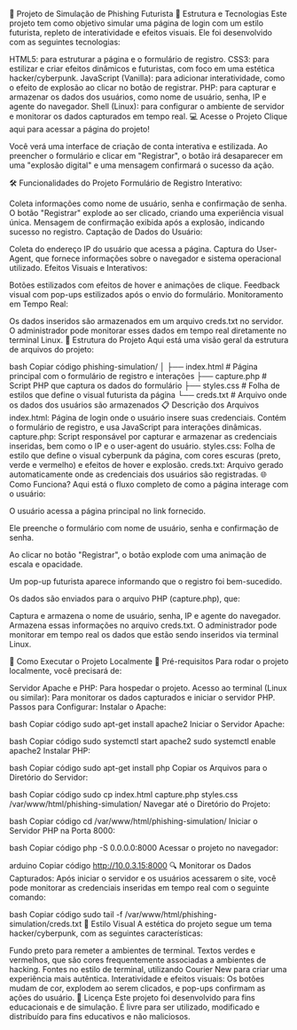 🚀 Projeto de Simulação de Phishing Futurista
📂 Estrutura e Tecnologias
Este projeto tem como objetivo simular uma página de login com um estilo futurista, repleto de interatividade e efeitos visuais. Ele foi desenvolvido com as seguintes tecnologias:

HTML5: para estruturar a página e o formulário de registro.
CSS3: para estilizar e criar efeitos dinâmicos e futuristas, com foco em uma estética hacker/cyberpunk.
JavaScript (Vanilla): para adicionar interatividade, como o efeito de explosão ao clicar no botão de registrar.
PHP: para capturar e armazenar os dados dos usuários, como nome de usuário, senha, IP e agente do navegador.
Shell (Linux): para configurar o ambiente de servidor e monitorar os dados capturados em tempo real.
💻 Acesse o Projeto
Clique aqui para acessar a página do projeto!

Você verá uma interface de criação de conta interativa e estilizada. Ao preencher o formulário e clicar em "Registrar", o botão irá desaparecer em uma "explosão digital" e uma mensagem confirmará o sucesso da ação.

🛠️ Funcionalidades do Projeto
Formulário de Registro Interativo:

Coleta informações como nome de usuário, senha e confirmação de senha.
O botão "Registrar" explode ao ser clicado, criando uma experiência visual única.
Mensagem de confirmação exibida após a explosão, indicando sucesso no registro.
Captação de Dados do Usuário:

Coleta do endereço IP do usuário que acessa a página.
Captura do User-Agent, que fornece informações sobre o navegador e sistema operacional utilizado.
Efeitos Visuais e Interativos:

Botões estilizados com efeitos de hover e animações de clique.
Feedback visual com pop-ups estilizados após o envio do formulário.
Monitoramento em Tempo Real:

Os dados inseridos são armazenados em um arquivo creds.txt no servidor.
O administrador pode monitorar esses dados em tempo real diretamente no terminal Linux.
🧱 Estrutura do Projeto
Aqui está uma visão geral da estrutura de arquivos do projeto:

bash
Copiar código
phishing-simulation/
│
├── index.html            # Página principal com o formulário de registro e interações
├── capture.php           # Script PHP que captura os dados do formulário
├── styles.css            # Folha de estilos que define o visual futurista da página
└── creds.txt             # Arquivo onde os dados dos usuários são armazenados
📋 Descrição dos Arquivos
index.html: Página de login onde o usuário insere suas credenciais. Contém o formulário de registro, e usa JavaScript para interações dinâmicas.
capture.php: Script responsável por capturar e armazenar as credenciais inseridas, bem como o IP e o user-agent do usuário.
styles.css: Folha de estilo que define o visual cyberpunk da página, com cores escuras (preto, verde e vermelho) e efeitos de hover e explosão.
creds.txt: Arquivo gerado automaticamente onde as credenciais dos usuários são registradas.
🌐 Como Funciona?
Aqui está o fluxo completo de como a página interage com o usuário:

O usuário acessa a página principal no link fornecido.

Ele preenche o formulário com nome de usuário, senha e confirmação de senha.

Ao clicar no botão "Registrar", o botão explode com uma animação de escala e opacidade.

Um pop-up futurista aparece informando que o registro foi bem-sucedido.

Os dados são enviados para o arquivo PHP (capture.php), que:

Captura e armazena o nome de usuário, senha, IP e agente do navegador.
Armazena essas informações no arquivo creds.txt.
O administrador pode monitorar em tempo real os dados que estão sendo inseridos via terminal Linux.

🚀 Como Executar o Projeto Localmente
🔧 Pré-requisitos
Para rodar o projeto localmente, você precisará de:

Servidor Apache e PHP: Para hospedar o projeto.
Acesso ao terminal (Linux ou similar): Para monitorar os dados capturados e iniciar o servidor PHP.
Passos para Configurar:
Instalar o Apache:

bash
Copiar código
sudo apt-get install apache2
Iniciar o Servidor Apache:

bash
Copiar código
sudo systemctl start apache2
sudo systemctl enable apache2
Instalar PHP:

bash
Copiar código
sudo apt-get install php
Copiar os Arquivos para o Diretório do Servidor:

bash
Copiar código
sudo cp index.html capture.php styles.css /var/www/html/phishing-simulation/
Navegar até o Diretório do Projeto:

bash
Copiar código
cd /var/www/html/phishing-simulation/
Iniciar o Servidor PHP na Porta 8000:

bash
Copiar código
php -S 0.0.0.0:8000
Acessar o projeto no navegador:

arduino
Copiar código
http://10.0.3.15:8000
🔍 Monitorar os Dados Capturados:
Após iniciar o servidor e os usuários acessarem o site, você pode monitorar as credenciais inseridas em tempo real com o seguinte comando:

bash
Copiar código
sudo tail -f /var/www/html/phishing-simulation/creds.txt
🎨 Estilo Visual
A estética do projeto segue um tema hacker/cyberpunk, com as seguintes características:

Fundo preto para remeter a ambientes de terminal.
Textos verdes e vermelhos, que são cores frequentemente associadas a ambientes de hacking.
Fontes no estilo de terminal, utilizando Courier New para criar uma experiência mais autêntica.
Interatividade e efeitos visuais: Os botões mudam de cor, explodem ao serem clicados, e pop-ups confirmam as ações do usuário.
📜 Licença
Este projeto foi desenvolvido para fins educacionais e de simulação. É livre para ser utilizado, modificado e distribuído para fins educativos e não maliciosos.

